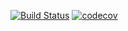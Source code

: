 [![Build Status](https://travis-ci.org/chemisus/provider.svg?branch=master)](https://travis-ci.org/chemisus/provider)
[![codecov](https://codecov.io/gh/chemisus/provider/branch/master/graph/badge.svg)](https://codecov.io/gh/chemisus/provider)
